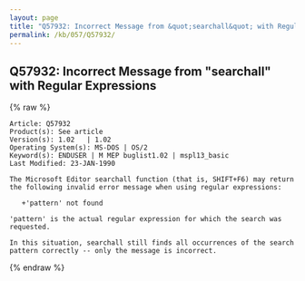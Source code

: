 ```yaml
---
layout: page
title: "Q57932: Incorrect Message from &quot;searchall&quot; with Regular Expressions"
permalink: /kb/057/Q57932/
---
```


## Q57932: Incorrect Message from &quot;searchall&quot; with Regular Expressions

{% raw %}

	Article: Q57932
	Product(s): See article
	Version(s): 1.02   | 1.02
	Operating System(s): MS-DOS | OS/2
	Keyword(s): ENDUSER | M MEP buglist1.02 | mspl13_basic
	Last Modified: 23-JAN-1990
	
	The Microsoft Editor searchall function (that is, SHIFT+F6) may return
	the following invalid error message when using regular expressions:
	
	   +'pattern' not found
	
	'pattern' is the actual regular expression for which the search was
	requested.
	
	In this situation, searchall still finds all occurrences of the search
	pattern correctly -- only the message is incorrect.

{% endraw %}
